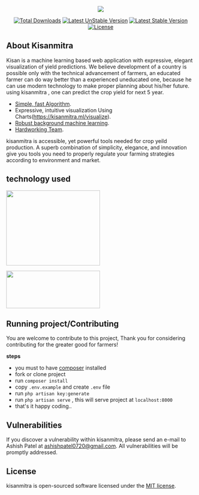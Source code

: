 <p align="center"><img src="http://www.indiawaterportal.org/sites/indiawaterportal.org/files/KSY.jpg"></p>

<p align="center">
<a href="https://packagist.org/packages/ashishpatel0720/kisanmitra"><img src="https://poser.pugx.org/ashishpatel0720/kisanmitra/downloads" alt="Total Downloads"></a>
<a href="https://packagist.org/packages/ashishpatel0720/kisanmitra"><img src="https://poser.pugx.org/ashishpatel0720/kisanmitra/v/unstable.svg" alt="Latest UnStable Version"></a>
<a href="https://packagist.org/packages/ashishpatel0720/kisanmitra"><img src="https://poser.pugx.org/ashishpatel0720/kisanmitra/v/stable.svg" alt="Latest Stable Version"></a>
<a href="https://packagist.org/packages/ashishpatel0720/kisanmitra"><img src="https://poser.pugx.org/ashishpatel0720/kisanmitra/license.svg" alt="License"></a>
</p>

## About Kisanmitra

Kisan is a machine learning based web application with expressive, elegant visualization of yield predictions.
We believe development of a country is possible only with the technical advancement of farmers,
an educated farmer can do way better than a experienced uneducated one, because he can use modern technology
to make proper planning about his/her future.
using kisanmitra , one can predict the crop yield for next 5 year.

- [Simple, fast Algorithm](https://kisanmitra.ml/predict).
- Expressive, intuitive visualization Using Charts(https://kisanmitra.ml/visualize).
- [Robust background machine learning](https://kisanmitra.ml/about).
- [Hardworking Team](https://kisanmitra.ml/team).

kisanmitra is accessible, yet powerful  tools needed for crop yeild production.
A superb combination of simplicity, elegance, and innovation give you tools you need to properly regulate your
farming strategies according to environment and market.

## technology used
<p >

<img width='250' height='200'  src="https://camo.githubusercontent.com/5ceadc94fd40688144b193fd8ece2b805d79ca9b/68747470733a2f2f6c61726176656c2e636f6d2f6173736574732f696d672f636f6d706f6e656e74732f6c6f676f2d6c61726176656c2e737667">
</p>
<p>
<img width='250' height='100' src="http://scikit-learn.org/stable/_static/scikit-learn-logo-small.png">
</p>

## Running project/Contributing
You are welcome to contribute to this project,
Thank you for considering contributing for the greater good for farmers! 

**steps**
- you must to have [composer](http://getcomposer.org) installed
- fork or clone project
- run `composer install`
- copy `.env.example` and create `.env` file
- run `php artisan key:generate`
- run `php artisan serve` , this will serve project at `localhost:8000`
- that's it happy coding..

## Vulnerabilities

If you discover a vulnerability within kisanmitra, please send an e-mail to Ashish Patel at ashishpatel0720@gmail.com. All  vulnerabilities will be promptly addressed.

## License

kisanmitra is open-sourced software licensed under the [MIT license](http://opensource.org/licenses/MIT).
